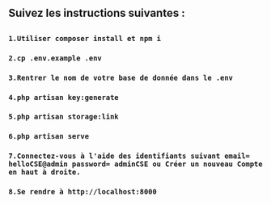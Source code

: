 
<h2>Suivez les instructions suivantes :<h2>
    
### `1.Utiliser composer install et npm i`
### `2.cp .env.example .env`
### `3.Rentrer le nom de votre base de donnée dans le .env`
### `4.php artisan key:generate`
### `5.php artisan storage:link `
### `6.php artisan serve`
### `7.Connectez-vous à l'aide des identifiants suivant email= helloCSE@admin password= adminCSE ou Créer un nouveau Compte en haut à droite.`
### `8.Se rendre à http://localhost:8000`
